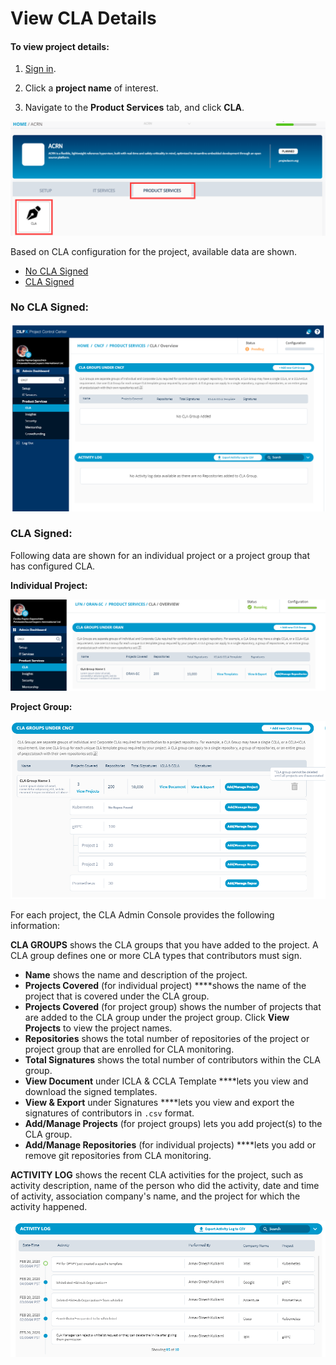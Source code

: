 # View CLA Details

#### To view project details:

1. [Sign in](sign-in-to-project-console.md).

2. Click a **project name** of interest.

3. Navigate to the **Product Services** tab, and click **CLA**.

![](../../../.gitbook/assets/cla-product-services.png)

Based on CLA configuration for the project, available data are shown.

* [No CLA Signed](view-cla-details.md#no-cla-signed)
* [CLA Signed](view-cla-details.md#cla-signed)

### No CLA Signed:

![No CLA Signed](../../../.gitbook/assets/no-cla-signed.png)

### CLA Signed:

Following data are shown for an individual project or a project group that has configured CLA.

**Individual Project:**

![](../../../.gitbook/assets/cla-signed.png)

**Project Group:**

![](../../../.gitbook/assets/cla-group-details-for-project-group.png)

For each project, the CLA Admin Console provides the following information:

**CLA GROUPS** shows the CLA groups that you have added to the project. A CLA group defines one or more CLA types that contributors must sign.

* **Name** shows the name and description of the project.
* **Projects Covered** \(for individual project\) ****shows the name of the project that is covered under the CLA group.
* **Projects Covered** \(for project group\) shows the number of projects that are added to the CLA group under the project group. Click **View Projects** to view the project names.
* **Repositories** shows the total number of repositories of the project or project group that are enrolled for CLA monitoring.
* **Total Signatures** shows the total number of contributors within the CLA group.
* **View Document** under ICLA & CCLA Template ****lets you view and download the signed templates.
* **View & Export** under Signatures ****lets you view and export the signatures of contributors in `.csv` format.
* **Add/Manage Projects** \(for project groups\) lets you add project\(s\) to the CLA group.
* **Add/Manage Repositories** \(for individual projects\) ****lets you add or remove git repositories from CLA monitoring.

**ACTIVITY LOG** shows the recent CLA activities for the project, such as activity description, name of the person who did the activity, date and time of activity, association company's name, and the project for which the activity happened.  

![](../../../.gitbook/assets/activity-log.png)

 

